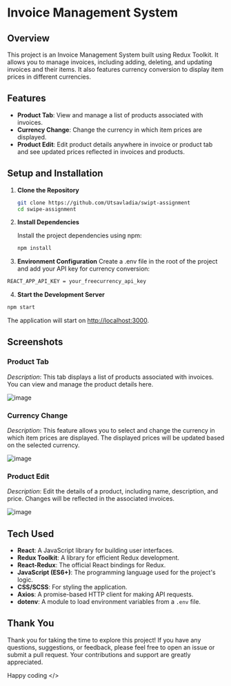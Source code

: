 # Invoice Management System

## Overview

This project is an Invoice Management System built using Redux Toolkit. It allows you to manage invoices, including adding, deleting, and updating invoices and their items. It also features currency conversion to display item prices in different currencies.

## Features

- **Product Tab**: View and manage a list of products associated with invoices.
- **Currency Change**: Change the currency in which item prices are displayed.
- **Product Edit**: Edit product details anywhere in invoice or product tab and see updated prices reflected in invoices and products.

## Setup and Installation

1. **Clone the Repository**

   ```bash
   git clone https://github.com/Utsavladia/swipt-assignment
   cd swipe-assignment
   ```

2. **Install Dependencies**

   Install the project dependencies using npm:

   ```bash
   npm install
   ```
3. **Environment Configuration**
Create a .env file in the root of the project and add your API key for currency conversion:
```bash
REACT_APP_API_KEY = your_freecurrency_api_key
```

4. **Start the Development Server**
```bash
npm start

```
The application will start on  [http://localhost:3000]( http://localhost:3000).

## Screenshots

### Product Tab

*Description*: This tab displays a list of products associated with invoices. You can view and manage the product details here.

![image](https://github.com/user-attachments/assets/35d53055-e1fe-4b2a-b9e5-fadcac9d8f69)


### Currency Change

*Description*: This feature allows you to select and change the currency in which item prices are displayed. The displayed prices will be updated based on the selected currency.

![image](https://github.com/user-attachments/assets/27dba685-3241-450b-9f32-853bb1841685)

### Product Edit

*Description*: Edit the details of a product, including name, description, and price. Changes will be reflected in the associated invoices.

![image](https://github.com/user-attachments/assets/07ec4df4-dee9-4126-85f7-935f97946044)


## Tech Used

- **React**: A JavaScript library for building user interfaces.
- **Redux Toolkit**: A library for efficient Redux development.
- **React-Redux**: The official React bindings for Redux.
- **JavaScript (ES6+)**: The programming language used for the project's logic.
- **CSS/SCSS**: For styling the application.
- **Axios**: A promise-based HTTP client for making API requests.
- **dotenv**: A module to load environment variables from a `.env` file.

## Thank You

Thank you for taking the time to explore this project! If you have any questions, suggestions, or feedback, please feel free to open an issue or submit a pull request. Your contributions and support are greatly appreciated.

Happy coding </>




